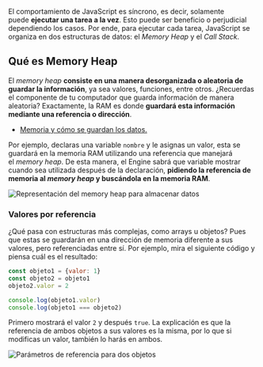 El comportamiento de JavaScript es síncrono, es decir, solamente puede **ejecutar una tarea a la vez**. Esto puede ser beneficio o perjudicial dependiendo los casos. Por ende, para ejecutar cada tarea, JavaScript se organiza en dos estructuras de datos: el _Memory Heap_ y el _Call Stack_.

## Qué es Memory Heap

El _memory heap_ **consiste en una manera desorganizada o aleatoria de guardar la información**, ya sea valores, funciones, entre otros. ¿Recuerdas el componente de tu computador que guarda información de manera aleatoria? Exactamente, la RAM es donde **guardará esta información mediante una referencia o dirección**.

- [Memoria y cómo se guardan los datos.](https://platzi.com/clases/2156-estructuras-datos/33722-memoria-y-como-se-guardan-los-datos/)

Por ejemplo, declaras una variable `nombre` y le asignas un valor, esta se guardará en la memoria RAM utilizando una referencia que manejará el _memory heap_. De esta manera, el Engine sabrá que variable mostrar cuando sea utilizada después de la declaración, **pidiendo la referencia de memoria al _memory heap_ y buscándola en la memoria RAM**.

![Representación del memory heap para almacenar datos](https://static.platzi.com/media/articlases/Images/engine-js02.PNG)

### Valores por referencia

¿Qué pasa con estructuras más complejas, como arrays u objetos? Pues que estas se guardarán en una dirección de memoria diferente a sus valores, pero referenciadas entre sí. Por ejemplo, mira el siguiente código y piensa cuál es el resultado:

```js
const objeto1 = {valor: 1}
const objeto2 = objeto1
objeto2.valor = 2

console.log(objeto1.valor)
console.log(objeto1 === objeto2)
```

Primero mostrará el valor `2` y después `true`. La explicación es que la referencia de ambos objetos a sus valores es la misma, por lo que si modificas un valor, también lo harás en ambos.

![Parámetros de referencia para dos objetos](https://static.platzi.com/media/articlases/Images/engine-js03.PNG)